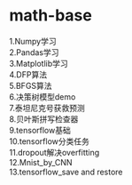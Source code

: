 # math-base
1.Numpy学习  
2.Pandas学习  
3.Matplotlib学习  
4.DFP算法  
5.BFGS算法  
6.决策树模型demo  
7.泰坦尼克号获救预测  
8.贝叶斯拼写检查器  
9.tensorflow基础  
10.tensorflow分类任务  
11.dropout解决overfitting  
12.Mnist_by_CNN  
13.tensorflow_save and restore  
